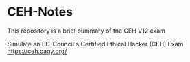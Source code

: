 # CEH-Notes
This repository is a brief summary of the CEH V12 exam

Simulate an EC-Council's Certified Ethical Hacker (CEH) Exam 
https://ceh.cagy.org/

